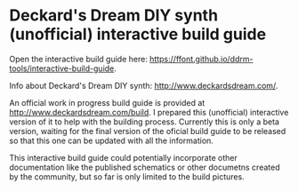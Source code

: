 # Deckard's Dream DIY synth (unofficial) interactive build guide

Open the interactive build guide here: https://ffont.github.io/ddrm-tools/interactive-build-guide.

Info about Deckard's Dream DIY synth: http://www.deckardsdream.com/.

An official work in progress build guide is provided at http://www.deckardsdream.com/build. I prepared this (unofficial) interactive version of it to help with the building process. Currently this is only a beta version, waiting for the final version of the oficial build guide to be released so that this one can be updated with all the information.

This interactive build guide could potentially incorporate other documentation like the published schematics or other documetns created by the community, but so far is only limited to the build pictures. 
